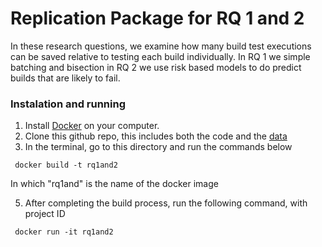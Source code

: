 # Replication Package for RQ 1 and 2

In these research questions, we examine how many build test executions can be saved relative to testing each build individually. In RQ 1 we simple batching and bisection in RQ 2 we use risk based models to do predict builds that are likely to fail.

### Instalation and running

1. Install [Docker](https://docs.docker.com/get-docker/) on your computer.
2. Clone this github repo, this includes both the code and the [data](https://github.com/CESEL/BatchBuilderResearch/tree/master/RQ1%2C2/data)
3. In the terminal, go to this directory and run the commands below

<code> docker build -t rq1and2 </code>

In which "rq1and" is the name of the docker image

5. After completing the build process, run the following command, with project ID

<code> docker run -it rq1and2 </code>

